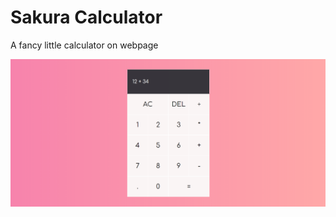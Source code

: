 # Sakura Calculator

A fancy little calculator on webpage

<img alt="Sakura Calculator" src="pictures/promo.png">
